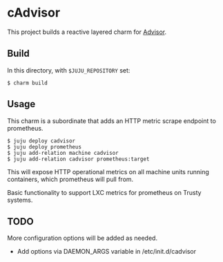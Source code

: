 # cAdvisor

This project builds a reactive layered charm for [Advisor](https://github.com/google/cadvisor).

## Build

In this directory, with `$JUJU_REPOSITORY` set:

    $ charm build

## Usage

This charm is a subordinate that adds an HTTP metric scrape endpoint to prometheus.

    $ juju deploy cadvisor
    $ juju deploy prometheus
    $ juju add-relation machine cadvisor
    $ juju add-relation cadvisor prometheus:target

This will expose HTTP operational metrics on all machine units running containers, which
prometheus will pull from.   

Basic functionality to support LXC metrics for prometheus on Trusty systems.

## TODO

More configuration options will be added as needed.
* Add options via DAEMON_ARGS variable in /etc/init.d/cadvisor
